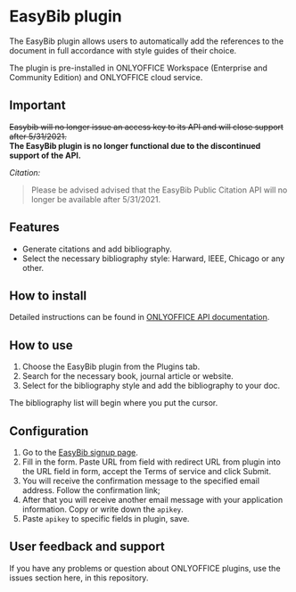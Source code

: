 # EasyBib plugin

The EasyBib plugin allows users to automatically add the references to the document in full accordance with style guides of their choice.

The plugin is pre-installed in ONLYOFFICE Workspace (Enterprise and Community Edition) and ONLYOFFICE cloud service. 

## Important

~~Easybib will no longer issue an access key to its API and will close support after 5/31/2021.~~  
**The EasyBib plugin is no longer functional due to the discontinued support of the API.**

*Citation:*
>Please be advised advised that the EasyBib Public Citation API will no longer be available after 5/31/2021.

## Features

* Generate citations and add bibliography.
* Select the necessary bibliography style: Harward, IEEE, Chicago or any other. 

## How to install

Detailed instructions can be found in [ONLYOFFICE API documentation](https://api.onlyoffice.com/docs/plugin-and-macros/tutorials/installing/).

## How to use

1. Choose the EasyBib plugin from the Plugins tab.
2. Search for the necessary book, journal article or website.
3. Select for the bibliography style and add the bibliography to your doc.

The bibliography list will begin where you put the cursor.

## Configuration

1. Go to the [EasyBib signup page](https://api.citation-api.com/signup). 
2. Fill in the form. Paste URL from field with redirect URL from plugin into the URL field in form, accept the Terms of service and click Submit.
3. You will receive the confirmation message to the specified email address. Follow the confirmation link;
4. After that you will receive another email message with your application information. Copy or write down the `apikey`.
5. Paste `apikey` to specific fields in plugin, save.

## User feedback and support

If you have any problems or question about ONLYOFFICE plugins, use the issues section here, in this repository.




